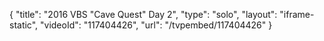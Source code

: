 {
    "title": "2016 VBS \"Cave Quest\" Day 2",
    "type": "solo",
    "layout": "iframe-static",
    "videoId": "117404426",
    "url": "\/tvpembed\/117404426"
}